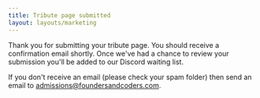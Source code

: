 ```yaml
---
title: Tribute page submitted
layout: layouts/marketing
---
```


Thank you for submitting your tribute page. You should receive a confirmation email shortly. Once we've had a chance to review your submission you'll be added to our Discord waiting list.

If you don't receive an email (please check your spam folder) then send an email to admissions@foundersandcoders.com.

<script type="module">
  import confetti from 'https://cdn.skypack.dev/canvas-confetti';
  confetti();
</script>
